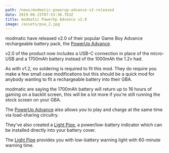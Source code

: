 ```yaml
---
path: /news/modmatic-powerup-advance-v2-released
date: 2019-08-15T07:53:36.763Z
title: modmatic PowerUp Advance v2.0
image: /assets/pua_2.jpg
---
```

modmatic have released v2.0 of their popular Game Boy Advance rechargeable battery pack, the [PowerUp Advance](https://modmatic.io/products/powerup-advance?item=APU-003).

v2.0 of the product now includes a USB-C connection in place of the micro-USB and a 1700mAh battery instead of the 1000mAh the 1.2v had.

As with v1.2, no soldering is required to fit this mod. They do require you make a few small case modifications but this should be a quick mod for anybody wanting to fit a rechargeable battery into their GBA.

modmatic are saying the 1700mAh battery will return up to 16 hours of gaming on a backlit screen, this will be a lot more if you're still running the stock screen on your GBA.

The [PowerUp Advance](https://modmatic.io/products/powerup-advance?item=APU-003) also allows you to play and charge at the same time via load-sharing circuitry.

They've also created a [Light Pipe](https://modmatic.io/products/light-pipe-pua?item=LP-002), a power/low-battery indicator which can be installed directly into your battery cover.

The [Light Pipe](https://modmatic.io/products/light-pipe-pua?item=LP-002) provides you with low-battery warning light with 60-minute warning time.
